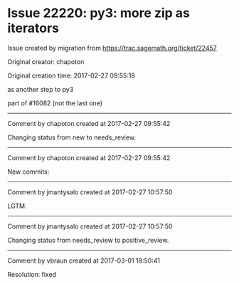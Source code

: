 # Issue 22220: py3: more zip as iterators

Issue created by migration from https://trac.sagemath.org/ticket/22457

Original creator: chapoton

Original creation time: 2017-02-27 09:55:18

as another step to py3

part of #16082 (not the last one)


---

Comment by chapoton created at 2017-02-27 09:55:42

Changing status from new to needs_review.


---

Comment by chapoton created at 2017-02-27 09:55:42

New commits:


---

Comment by jmantysalo created at 2017-02-27 10:57:50

LGTM.


---

Comment by jmantysalo created at 2017-02-27 10:57:50

Changing status from needs_review to positive_review.


---

Comment by vbraun created at 2017-03-01 18:50:41

Resolution: fixed
